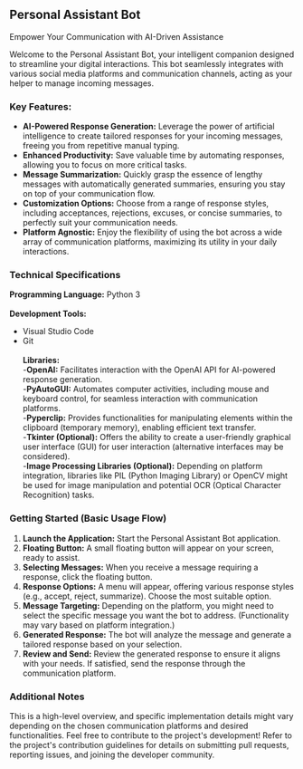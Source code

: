 
## Personal Assistant Bot

Empower Your Communication with AI-Driven Assistance

Welcome to the Personal Assistant Bot, your intelligent companion designed to streamline your digital interactions. This bot seamlessly integrates with various social media platforms and communication channels, acting as your helper to manage incoming messages.

### Key Features:

- **AI-Powered Response Generation:** Leverage the power of artificial intelligence to create tailored responses for your incoming messages, freeing you from repetitive manual typing. <br>
- **Enhanced Productivity:** Save valuable time by automating responses, allowing you to focus on more critical tasks.<br>
- **Message Summarization:** Quickly grasp the essence of lengthy messages with automatically generated summaries, ensuring you stay on top of your communication flow.<br>
- **Customization Options:** Choose from a range of response styles, including acceptances, rejections, excuses, or concise summaries, to perfectly suit your communication needs.<br>
- **Platform Agnostic:** Enjoy the flexibility of using the bot across a wide array of communication platforms, maximizing its utility in your daily interactions.

### Technical Specifications

**Programming Language:** Python 3<br><br>
**Development Tools:** <br>
- Visual Studio Code
- Git <br><br>
**Libraries:** <br>
-**OpenAI:** Facilitates interaction with the OpenAI API for AI-powered response generation.<br>
-**PyAutoGUI:** Automates computer activities, including mouse and keyboard control, for seamless interaction with communication platforms.<br>
-**Pyperclip:** Provides functionalities for manipulating elements within the clipboard (temporary memory), enabling efficient text transfer.<br>
-**Tkinter (Optional):** Offers the ability to create a user-friendly graphical user interface (GUI) for user interaction (alternative interfaces may be considered).<br>
-**Image Processing Libraries (Optional):** Depending on platform integration, libraries like PIL (Python Imaging Library) or OpenCV might be used for image manipulation and potential OCR (Optical Character Recognition) tasks.


### Getting Started (Basic Usage Flow)

1. **Launch the Application:** Start the Personal Assistant Bot application.<br>
2. **Floating Button:** A small floating button will appear on your screen, ready to assist.<br>
3. **Selecting Messages:** When you receive a message requiring a response, click the floating button.<br>
4. **Response Options:** A menu will appear, offering various response styles (e.g., accept, reject, summarize). Choose the most suitable option.<br>
5. **Message Targeting:** Depending on the platform, you might need to select the specific message you want the bot to address. (Functionality may vary based on platform integration.)<br>
6. **Generated Response:** The bot will analyze the message and generate a tailored response based on your selection.<br>
7. **Review and Send:** Review the generated response to ensure it aligns with your needs. If satisfied, send the response through the communication platform.

### Additional Notes

This is a high-level overview, and specific implementation details might vary depending on the chosen communication platforms and desired functionalities.
Feel free to contribute to the project's development! Refer to the project's contribution guidelines for details on submitting pull requests, reporting issues, and joining the developer community.
